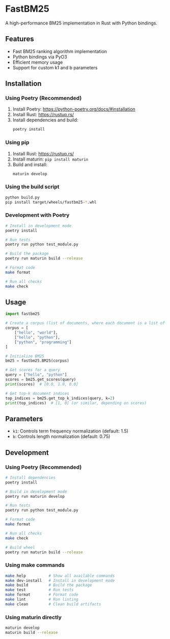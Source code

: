 # FastBM25

A high-performance BM25 implementation in Rust with Python bindings.

## Features

- Fast BM25 ranking algorithm implementation
- Python bindings via PyO3
- Efficient memory usage
- Support for custom k1 and b parameters

## Installation

### Using Poetry (Recommended)

1. Install Poetry: https://python-poetry.org/docs/#installation
2. Install Rust: https://rustup.rs/
3. Install dependencies and build:
   ```bash
   poetry install
   ```

### Using pip

1. Install Rust: https://rustup.rs/
2. Install maturin: `pip install maturin`
3. Build and install:
   ```bash
   maturin develop
   ```

### Using the build script

```bash
python build.py
pip install target/wheels/fastbm25-*.whl
```

### Development with Poetry

```bash
# Install in development mode
poetry install

# Run tests
poetry run python test_module.py

# Build the package
poetry run maturin build --release

# Format code
make format

# Run all checks
make check
```

## Usage

```python
import fastbm25

# Create a corpus (list of documents, where each document is a list of words)
corpus = [
    ["hello", "world"],
    ["hello", "python"],
    ["python", "programming"]
]

# Initialize BM25
bm25 = fastbm25.BM25(corpus)

# Get scores for a query
query = ["hello", "python"]
scores = bm25.get_scores(query)
print(scores)  # [0.0, 1.0, 0.0]

# Get top-k document indices
top_indices = bm25.get_top_k_indices(query, k=2)
print(top_indices)  # [1, 0] (or similar, depending on scores)
```

## Parameters

- `k1`: Controls term frequency normalization (default: 1.5)
- `b`: Controls length normalization (default: 0.75)

## Development

### Using Poetry (Recommended)

```bash
# Install dependencies
poetry install

# Build in development mode
poetry run maturin develop

# Run tests
poetry run python test_module.py

# Format code
make format

# Run all checks
make check

# Build wheel
poetry run maturin build --release
```

### Using make commands

```bash
make help          # Show all available commands
make dev-install   # Install in development mode
make build         # Build the package
make test          # Run tests
make format        # Format code
make lint          # Run linting
make clean         # Clean build artifacts
```

### Using maturin directly

```bash
maturin develop
maturin build --release
```
